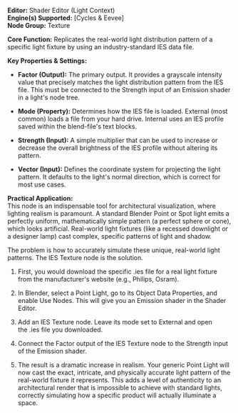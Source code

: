**Editor:** Shader Editor (Light Context)  
**Engine(s) Supported:** [Cycles & Eevee]  
**Node Group:** Texture

**Core Function:** Replicates the real-world light distribution pattern of a specific light fixture by using an industry-standard IES data file.

**Key Properties & Settings:**

- **Factor (Output):** The primary output. It provides a grayscale intensity value that precisely matches the light distribution pattern from the IES file. This must be connected to the Strength input of an Emission shader in a light's node tree.
    
- **Mode (Property):** Determines how the IES file is loaded. External (most common) loads a file from your hard drive. Internal uses an IES profile saved within the blend-file's text blocks.
    
- **Strength (Input):** A simple multiplier that can be used to increase or decrease the overall brightness of the IES profile without altering its pattern.
    
- **Vector (Input):** Defines the coordinate system for projecting the light pattern. It defaults to the light's normal direction, which is correct for most use cases.
    

**Practical Application:**  
This node is an indispensable tool for architectural visualization, where lighting realism is paramount. A standard Blender Point or Spot light emits a perfectly uniform, mathematically simple pattern (a perfect sphere or cone), which looks artificial. Real-world light fixtures (like a recessed downlight or a designer lamp) cast complex, specific patterns of light and shadow.

The problem is how to accurately simulate these unique, real-world light patterns. The IES Texture node is the solution.

1. First, you would download the specific .ies file for a real light fixture from the manufacturer's website (e.g., Philips, Osram).
    
2. In Blender, select a Point Light, go to its Object Data Properties, and enable Use Nodes. This will give you an Emission shader in the Shader Editor.
    
3. Add an IES Texture node. Leave its mode set to External and open the .ies file you downloaded.
    
4. Connect the Factor output of the IES Texture node to the Strength input of the Emission shader.
    
5. The result is a dramatic increase in realism. Your generic Point Light will now cast the exact, intricate, and physically accurate light pattern of the real-world fixture it represents. This adds a level of authenticity to an architectural render that is impossible to achieve with standard lights, correctly simulating how a specific product will actually illuminate a space.